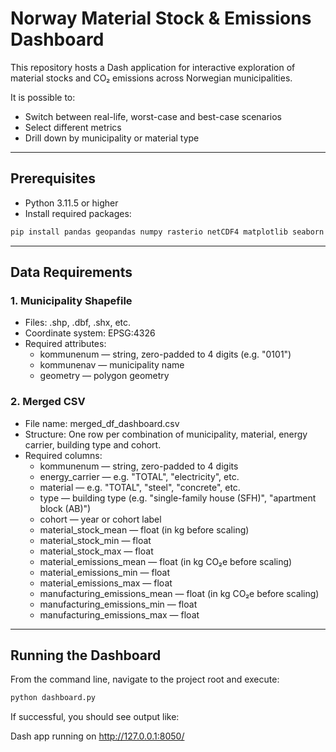 # Norway Material Stock & Emissions Dashboard

This repository hosts a Dash application for interactive exploration of material stocks and CO₂ emissions across Norwegian municipalities.

It is possible to:
- Switch between real-life, worst-case and best-case scenarios
- Select different metrics
- Drill down by municipality or material type

---

## Prerequisites

- Python 3.11.5 or higher
- Install required packages:

```bash
pip install pandas geopandas numpy rasterio netCDF4 matplotlib seaborn plotly dash jupyter-dash
```

---

## Data Requirements

### 1. Municipality Shapefile
- Files: .shp, .dbf, .shx, etc.
- Coordinate system: EPSG:4326
- Required attributes:
  - kommunenum — string, zero-padded to 4 digits (e.g. "0101")
  - kommunenav — municipality name
  - geometry — polygon geometry

### 2. Merged CSV
- File name: merged_df_dashboard.csv
- Structure: One row per combination of municipality, material, energy carrier, building type and cohort.
- Required columns:
  - kommunenum — string, zero-padded to 4 digits
  - energy_carrier — e.g. "TOTAL", "electricity", etc.
  - material — e.g. "TOTAL", "steel", "concrete", etc.
  - type — building type (e.g. "single-family house (SFH)", "apartment block (AB)")
  - cohort — year or cohort label
  - material_stock_mean — float (in kg before scaling)
  - material_stock_min — float
  - material_stock_max — float
  - material_emissions_mean — float (in kg CO₂e before scaling)
  - material_emissions_min — float
  - material_emissions_max — float
  - manufacturing_emissions_mean — float (in kg CO₂e before scaling)
  - manufacturing_emissions_min — float
  - manufacturing_emissions_max — float

---

## Running the Dashboard

From the command line, navigate to the project root and execute:

```bash
python dashboard.py
```

If successful, you should see output like:

Dash app running on http://127.0.0.1:8050/

